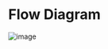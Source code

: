 # Flow Diagram
![image](https://github.com/minalmahala/ResumeATSsystem/assets/104641885/f34dd96f-6063-4983-b019-8dca769b3e08)

